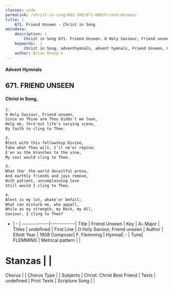 ```yaml
---
classes: wide
permalink: /christ-in-song/601-700/671-680/Friend-Unseen/
title: |
    671. Friend Unseen - Christ in Song
metadata:
    description: |
        Christ in Song 671. Friend Unseen. O Holy Saviour, Friend unseen, Since on Thine arm Thou bidds't me lean, Help me, thro'out life's varying scene, By faith to cling to Thee.
    keywords:  |
        Christ in Song, adventhymnals, advent hymnals, Friend Unseen, O Holy Saviour, Friend unseen. 
    author: Brian Onang'o
---
```


#### Advent Hymnals
## 671. FRIEND UNSEEN
####  Christ in Song,

```txt
1.
O Holy Saviour, Friend unseen,
Since on Thine arm Thou bidds't me lean,
Help me, thro'out life's varying scene,
By faith to cling to Thee.

2.
Blest with this fellowship Divine,
Take what Thou wilt, I'll ne'er repine;
E'en as the branches to the vine,
My soul would cling to Thee.

3.
What tho' the world deceitful prove,
And earthly friends and joys remove,
With patient, uncomplaining love
Still would I cling to Thee.

4.
Blest is my lot, whate'er befall;
What can disturb me, who appall,
While as my strength, my Rock, my All,
Saviour, I cling to Thee?

```

- |   -  |
-------------|------------|
Title | Friend Unseen |
Key | A♭ Major |
Titles | undefined |
First Line | O Holy Saviour, Friend unseen |
Author | Elliott
Year | 1908
Composer| F. Flemming |
Hymnal|  - |
Tune| FLEMMING |
Metrical pattern | |
# Stanzas |  |
Chorus |  |
Chorus Type |  |
Subjects | Christ: Christ Best Friend |
Texts | undefined |
Print Texts | 
Scripture Song |  |
    

